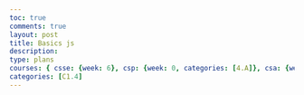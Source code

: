 ```yaml
---
toc: true
comments: true
layout: post
title: Basics js
description:
type: plans
courses: { csse: {week: 6}, csp: {week: 0, categories: [4.A]}, csa: {week: 0} }
categories: [C1.4]
---
```

<script>
%%js
var Time1 = 11
var Time2 = 12

if (Time1 > Time2)
    {console.log ("Time 1 is greater")}
else if (Time1 == Time2)
    {console.log ("Both times are equal")}
else (Time2 > Time1)
    {console.log ("Time 2 is greater")}
</script>